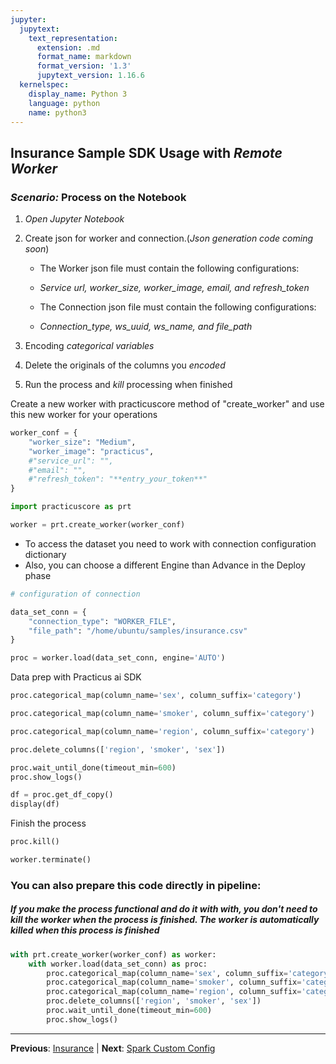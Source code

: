 ```yaml
---
jupyter:
  jupytext:
    text_representation:
      extension: .md
      format_name: markdown
      format_version: '1.3'
      jupytext_version: 1.16.6
  kernelspec:
    display_name: Python 3
    language: python
    name: python3
---
```


## Insurance Sample SDK Usage with *Remote Worker*
### _Scenario:_ Process on the Notebook

1. _Open_ *Jupyter Notebook*
    
2. Create json for worker and connection.(*Json generation code coming soon*)
   - The Worker json file must contain the following configurations:
   - *Service url, worker_size, worker_image, email, and refresh_token*
  
   - The Connection json file must contain the following configurations:
   - *Connection_type, ws_uuid, ws_name, and file_path*
  
3. Encoding *categorical variables*
    
4. Delete the originals of the columns you *encoded*

5. Run the process and *kill* processing when finished


Create a new worker with practicuscore method of "create_worker" and use this new worker for your operations

```python
worker_conf = {
    "worker_size": "Medium",
    "worker_image": "practicus",
    #"service_url": "",
    #"email": "",
    #"refresh_token": "**entry_your_token**"
}
```

```python
import practicuscore as prt

worker = prt.create_worker(worker_conf)
```

- To access the dataset you need to work with connection configuration dictionary
- Also, you can choose a different Engine than Advance in the Deploy phase

```python
# configuration of connection

data_set_conn = {
    "connection_type": "WORKER_FILE",
    "file_path": "/home/ubuntu/samples/insurance.csv"
}
```

```python
proc = worker.load(data_set_conn, engine='AUTO') 
```

Data prep with Practicus ai SDK

```python
proc.categorical_map(column_name='sex', column_suffix='category') 
```

```python
proc.categorical_map(column_name='smoker', column_suffix='category') 
```

```python
proc.categorical_map(column_name='region', column_suffix='category') 
```

```python
proc.delete_columns(['region', 'smoker', 'sex']) 
```

```python
proc.wait_until_done(timeout_min=600)
proc.show_logs()
```

```python
df = proc.get_df_copy()
display(df)
```

Finish the process

```python
proc.kill()
```

```python
worker.terminate()
```

### You can also prepare this code directly in pipeline:
##### If you make the process functional and do it with with, you don't need to kill the worker when the process is finished. The worker is automatically killed when this process is finished

```python
with prt.create_worker(worker_conf) as worker: 
    with worker.load(data_set_conn) as proc:
        proc.categorical_map(column_name='sex', column_suffix='category'), 
        proc.categorical_map(column_name='smoker', column_suffix='category'),
        proc.categorical_map(column_name='region', column_suffix='category'),
        proc.delete_columns(['region', 'smoker', 'sex']) 
        proc.wait_until_done(timeout_min=600)
        proc.show_logs()
```


---

**Previous**: [Insurance](insurance.md) | **Next**: [Spark Custom Config](spark-custom-config.md)
